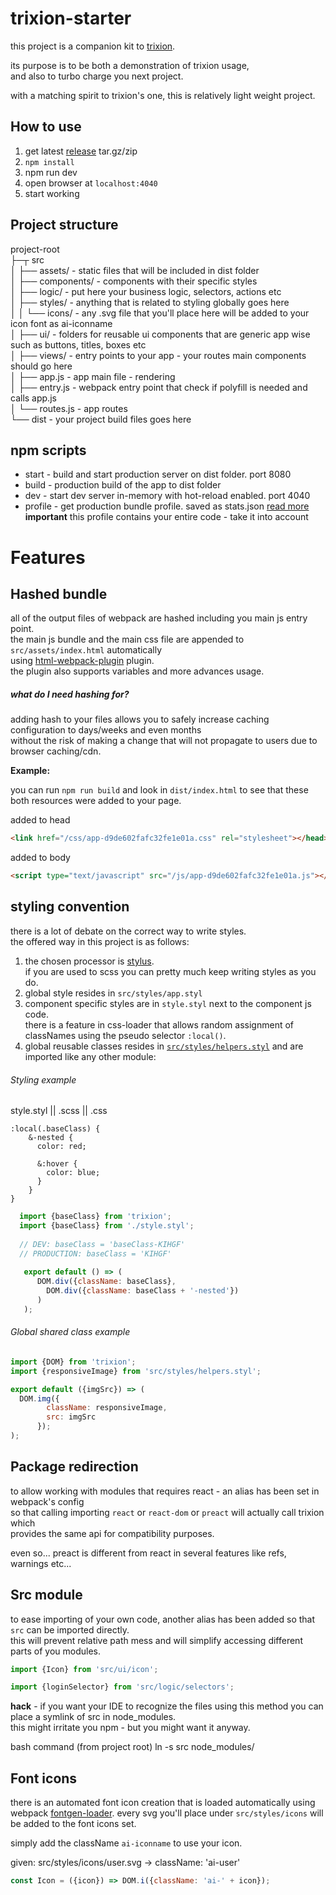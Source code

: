 # trixion-starter

this project is a companion kit to [trixion](https://github.com/mrbar42/trixion). 

its purpose is to be both a demonstration of trixion usage,  
and also to turbo charge you next project.

with a matching spirit to trixion's one, this is relatively light weight project. 

## How to use

1. get latest [release](https://github.com/mrbar42/trixion/releases) tar.gz/zip
2. `npm install`
3. npm run dev
4. open browser at `localhost:4040`
5. start working


## Project structure

project-root  
├─┬ src  
│ ├── assets/         - static files that will be included in dist folder  
│ ├── components/     - components with their specific styles  
│ ├── logic/          - put here your business logic, selectors, actions etc  
│ ├── styles/         - anything that is related to styling globally goes here  
│ │ └── icons/        - any .svg file that you'll place here will be added to your icon font as ai-iconname  
│ ├── ui/             - folders for reusable ui components that are generic app wise such as buttons, titles, boxes etc  
│ ├── views/          - entry points to your app - your routes main components should go here  
│ ├── app.js          - app main file - rendering  
│ ├── entry.js        - webpack entry point that check if polyfill is needed and calls app.js  
│ └── routes.js       - app routes  
└── dist - your project build files goes here

## npm scripts

  - start   - build and start production server on dist folder. port 8080
  - build   - production build of the app to dist folder 
  - dev     - start dev server in-memory with hot-reload enabled. port 4040
  - profile - get production bundle profile. saved as stats.json [read more](https://github.com/mrbar42/trixion/blob/master/docs/DEPENDENCIES.md#method-4---analyze-your-bundle)  
  **important** this profile contains your entire code - take it into account 
  
  
# Features

## Hashed bundle

all of the output files of webpack are hashed including you main js entry point.  
the main js bundle and the main css file are appended to `src/assets/index.html` automatically  
using [html-webpack-plugin](https://github.com/ampedandwired/html-webpack-plugin) plugin.  
the plugin also supports variables and more advances usage.

##### what do I need hashing for?
adding hash to your files allows you to safely increase caching configuration to days/weeks and even months  
 without the risk of making a change that will not propagate to users due to browser caching/cdn.

**__Example:__**
 
you can run `npm run build` and look in `dist/index.html` to see that these both resources were added to your page.

added to head
```html
<link href="/css/app-d9de602fafc32fe1e01a.css" rel="stylesheet"></head>
```

added to body
```html
<script type="text/javascript" src="/js/app-d9de602fafc32fe1e01a.js"></script></body>
```


## styling convention

there is a lot of debate on the correct way to write styles.  
the offered way in this project is as follows:

1. the chosen processor is [stylus](https://github.com/stylus/stylus).  
if you are used to scss you can pretty much keep writing styles as you do.
2. global style resides in `src/styles/app.styl`
3. component specific styles are in `style.styl` next to the component js code.  
there is a feature in css-loader that allows random assignment of classNames using the pseudo selector `:local()`.
4. global reusable classes resides in [`src/styles/helpers.styl`](https://github.com/mrbar42/trixion/blob/master/src/styles/helpers.styl) and are imported like any other module:

###### Styling example
style.styl || .scss || .css
```styl
:local(.baseClass) {
    &-nested {
      color: red;
      
      &:hover {
        color: blue;
      }    
    }
}
```

```javascript
  import {baseClass} from 'trixion';
  import {baseClass} from './style.styl';
  
  // DEV: baseClass = 'baseClass-KIHGF' 
  // PRODUCTION: baseClass = 'KIHGF'
   
   export default () => (
      DOM.div({className: baseClass},
        DOM.div({className: baseClass + '-nested'})
      )
   );
```

###### Global shared class example

```javascript
import {DOM} from 'trixion';
import {responsiveImage} from 'src/styles/helpers.styl';

export default ({imgSrc}) => (
  DOM.img({
        className: responsiveImage,
        src: imgSrc
      });
);
```

## Package redirection

to allow working with modules that requires react - an alias has been set in webpack's config  
  so that calling importing `react` or `react-dom` or `preact` will actually call trixion which  
  provides the same api for compatibility purposes.

  even so... preact is different from react in several features like refs, warnings etc...
  
## Src module

to ease importing of your own code, another alias has been added so that `src` can be imported directly.   
this will prevent relative path mess and will simplify accessing different parts of you modules.
 
```javascript
import {Icon} from 'src/ui/icon';

import {loginSelector} from 'src/logic/selectors';
```

**hack** - if you want your IDE to recognize the files using this method you can place a symlink of src in node_modules.  
this might irritate you npm - but you might want it anyway.
  
bash command (from project root)
    ln -s src node_modules/

## Font icons

there is an automated font icon creation that is loaded automatically using webpack [fontgen-loader](https://github.com/DragonsInn/fontgen-loader).
every svg you'll place under `src/styles/icons` will be added to the font icons set.

simply add the className `ai-iconname` to use your icon.

given: src/styles/icons/user.svg -> className: 'ai-user'
```javascript
const Icon = ({icon}) => DOM.i({className: 'ai-' + icon});
```


  
